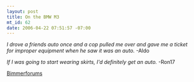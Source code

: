 ```yaml
--- 
layout: post
title: On the BMW M3
mt_id: 62
date: 2006-04-22 07:51:57 -07:00
---
```

*I drove a friends auto once and a cop pulled me over and gave me a ticket for improper equipment when he saw it was an auto.*
-Aldo

*If I was going to start wearing skirts, I'd definitely get an auto.*
-Ron17

[Bimmerforums](http://forums.bimmerforums.com)
